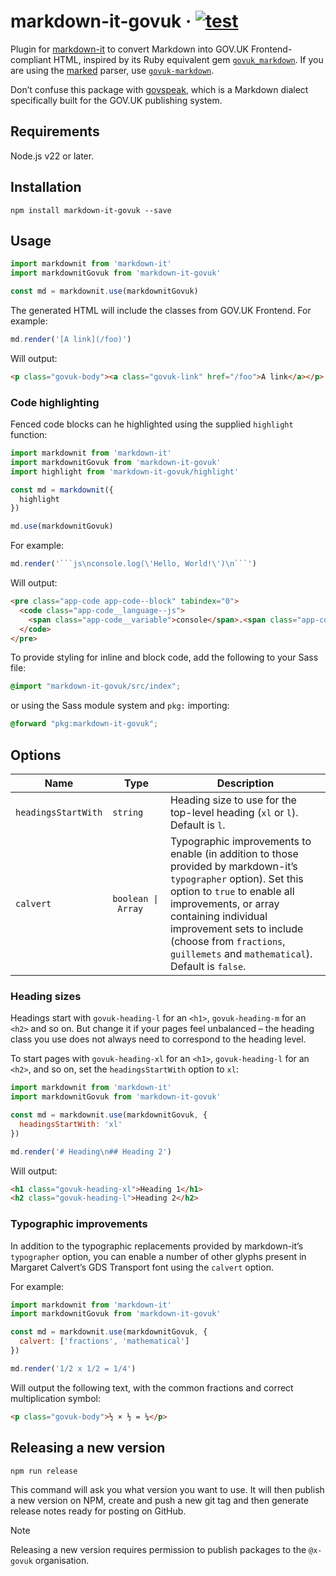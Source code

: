 # markdown-it-govuk · [![test](https://github.com/x-govuk/markdown-it-govuk/actions/workflows/test.yml/badge.svg)](https://github.com/x-govuk/markdown-it-govuk/actions/workflows/test.yml)

Plugin for [markdown-it](https://github.com/markdown-it/markdown-it) to convert Markdown into GOV.UK Frontend-compliant HTML, inspired by its Ruby equivalent gem [`govuk_markdown`](https://github.com/DFE-Digital/govuk_markdown). If you are using the [marked](https://marked.js.org/) parser, use [`govuk-markdown`](https://github.com/x-govuk/govuk-markdown).

Don’t confuse this package with [govspeak](https://github.com/alphagov/govspeak), which is a Markdown dialect specifically built for the GOV.UK publishing system.

## Requirements

Node.js v22 or later.

## Installation

`npm install markdown-it-govuk --save`

## Usage

```js
import markdownit from 'markdown-it'
import markdownitGovuk from 'markdown-it-govuk'

const md = markdownit.use(markdownitGovuk)
```

The generated HTML will include the classes from GOV.UK Frontend. For example:

```js
md.render('[A link](/foo)')
```

Will output:

```html
<p class="govuk-body"><a class="govuk-link" href="/foo">A link</a></p>
```

### Code highlighting

Fenced code blocks can he highlighted using the supplied `highlight` function:

```js
import markdownit from 'markdown-it'
import markdownitGovuk from 'markdown-it-govuk'
import highlight from 'markdown-it-govuk/highlight'

const md = markdownit({
  highlight
})

md.use(markdownitGovuk)
```

For example:

````js
md.render('```js\nconsole.log(\'Hello, World!\')\n```')
````

Will output:

```html
<pre class="app-code app-code--block" tabindex="0">
  <code class="app-code__language--js">
    <span class="app-code__variable">console</span>.<span class="app-code__title">log</span>(<span class="app-code__string">'Hello, World!'</span>)
  </code>
</pre>
```

To provide styling for inline and block code, add the following to your Sass file:

```scss
@import "markdown-it-govuk/src/index";
```

or using the Sass module system and `pkg:` importing:

```scss
@forward "pkg:markdown-it-govuk";
```

## Options

| Name                | Type               | Description                                                                                                                                                                                                                                                                                                |
| ------------------- | ------------------ | ---------------------------------------------------------------------------------------------------------------------------------------------------------------------------------------------------------------------------------------------------------------------------------------------------------- |
| `headingsStartWith` | `string`           | Heading size to use for the top-level heading (`xl` or `l`). Default is `l`.                                                                                                                                                                                                                               |
| `calvert`           | `boolean \| Array` | Typographic improvements to enable (in addition to those provided by markdown-it’s `typographer` option). Set this option to `true` to enable all improvements, or array containing individual improvement sets to include (choose from `fractions`, `guillemets` and `mathematical`). Default is `false`. |

### Heading sizes

Headings start with `govuk-heading-l` for an `<h1>`, `govuk-heading-m` for an `<h2>` and so on. But change it if your pages feel unbalanced – the heading class you use does not always need to correspond to the heading level.

To start pages with `govuk-heading-xl` for an `<h1>`, `govuk-heading-l` for an `<h2>`, and so on, set the `headingsStartWith` option to `xl`:

```js
import markdownit from 'markdown-it'
import markdownitGovuk from 'markdown-it-govuk'

const md = markdownit.use(markdownitGovuk, {
  headingsStartWith: 'xl'
})

md.render('# Heading\n## Heading 2')
```

Will output:

```html
<h1 class="govuk-heading-xl">Heading 1</h1>
<h2 class="govuk-heading-l">Heading 2</h2>
```

### Typographic improvements

In addition to the typographic replacements provided by markdown-it’s `typographer` option, you can enable a number of other glyphs present in Margaret Calvert’s GDS Transport font using the `calvert` option.

For example:

```js
import markdownit from 'markdown-it'
import markdownitGovuk from 'markdown-it-govuk'

const md = markdownit.use(markdownitGovuk, {
  calvert: ['fractions', 'mathematical']
})

md.render('1/2 x 1/2 = 1/4')
```

Will output the following text, with the common fractions and correct multiplication symbol:

```html
<p class="govuk-body">½ × ½ = ¼</p>
```

## Releasing a new version

`npm run release`

This command will ask you what version you want to use. It will then publish a new version on NPM, create and push a new git tag and then generate release notes ready for posting on GitHub.

> [!NOTE]
> Releasing a new version requires permission to publish packages to the `@x-govuk` organisation.
